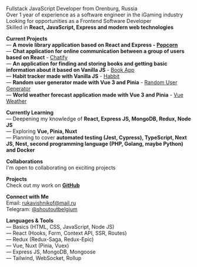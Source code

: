 Fullstack JavaScript Developer from Orenburg, Russia  
Over 1 year of experience as a software engineer in the iGaming industry  
Looking for opportunities as a Frontend Software Developer  
Skilled in **React, JavaScript, Express and modern web technologies**  

**Current Projects**  
— **A movie library application based on React and Express - <a href="https://github.com/daniltrunin/popcorn">Popcorn</a>**  
— **Chat application for online communication between a group of users based on React** - <a href="https://github.com/daniltrunin/chatify-client">Chatify</a>  
— **An application for finding and storing books and getting basic information about it based on Vanilla JS** - <a href="https://github.com/daniltrunin/book-app">Book App</a>  
— **Habit tracker made with Vanilla JS** - <a href="https://github.com/daniltrunin/habbit">Habbit</a>  
— **Random user generator made with Vue 3 and Pinia** - <a href="https://github.com/daniltrunin/random-user-generator">Random User Generator</a>  
— **World weather forecast application made with Vue 3 and Pinia** - <a href="https://github.com/daniltrunin/vue-weather">Vue Weather</a>  

**Currently Learning**  
— Deepening my knowledge of **React, Express JS, MongoDB, Redux, Node JS**  
— Exploring **Vue, Pinia, Nuxt**  
— Planning to cover **automated testing (Jest, Cypress), TypeScript, Next JS, Nest, second programming language (PHP, Golang, maybe Python) and Docker**  

**Collaborations**  
I'm open to collaborating on exciting projects

**Projects**  
Check out my work on **[GitHub](https://github.com/daniltrunin)**  

**Connect with Me**  
Email: rukavishnikof@mail.ru  
Telegram: [@shoutoutbelgium](https://t.me/shoutoutbelgium)  

**Languages & Tools**  
— Basics (HTML, CSS, JavaScript, Node JS)  
— React (Hooks, Form, Context API, SSR, Routes)  
— Redux (Redux-Saga, Redux-Epic)  
— Vue, Nuxt (Pinia, Vuex)  
— Express JS, MongoDB, Mongoose  
— Tailwind, WebSocket, Rollup  
